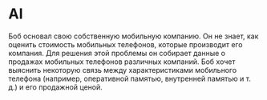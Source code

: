 # AI
Боб основал свою собственную мобильную компанию. Он не знает, как оценить стоимость мобильных телефонов, которые производит его компания. Для решения этой проблемы он собирает данные о продажах мобильных телефонов различных компаний. Боб хочет выяснить некоторую связь между характеристиками мобильного телефона (например, оперативной памятью, внутренней памятью и т. д.) и его продажной ценой.
